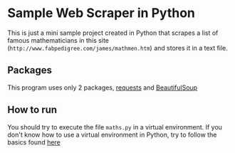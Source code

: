 # Sample Web Scraper in Python

This is just a mini sample project created in Python that scrapes a list of famous mathematicians in this site (`http://www.fabpedigree.com/james/mathmen.htm`) and stores it in a text file. 


## Packages

This program uses only 2 packages, [requests](https://2.python-requests.org/en/master/) and [BeautifulSoup](https://www.crummy.com/software/BeautifulSoup/)

## How to run

You should try to execute the file `maths.py`  in a virtual environment. If you don't know how to use a virtual environment in Python, try to follow the basics found [here](https://docs.python.org/3/library/venv.html#venv-def)

